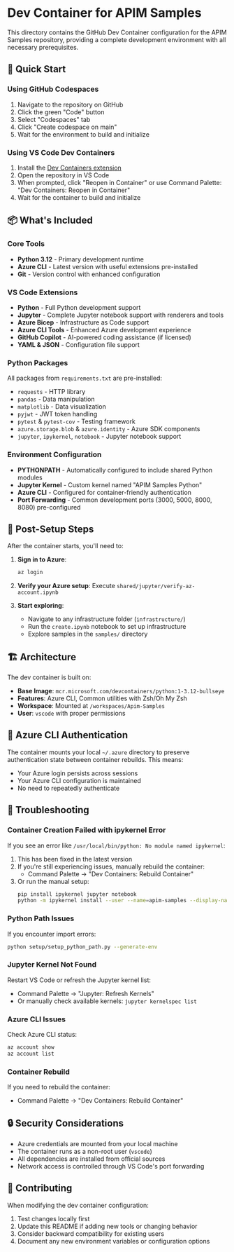 # Dev Container for APIM Samples

This directory contains the GitHub Dev Container configuration for the APIM Samples repository, providing a complete development environment with all necessary prerequisites.

## 🚀 Quick Start

### Using GitHub Codespaces

1. Navigate to the repository on GitHub
2. Click the green "Code" button
3. Select "Codespaces" tab
4. Click "Create codespace on main"
5. Wait for the environment to build and initialize

### Using VS Code Dev Containers

1. Install the [Dev Containers extension](https://marketplace.visualstudio.com/items?itemName=ms-vscode-remote.remote-containers)
2. Open the repository in VS Code
3. When prompted, click "Reopen in Container" or use Command Palette: "Dev Containers: Reopen in Container"
4. Wait for the container to build and initialize

## 📦 What's Included

### Core Tools
- **Python 3.12** - Primary development runtime
- **Azure CLI** - Latest version with useful extensions pre-installed
- **Git** - Version control with enhanced configuration

### VS Code Extensions
- **Python** - Full Python development support
- **Jupyter** - Complete Jupyter notebook support with renderers and tools
- **Azure Bicep** - Infrastructure as Code support
- **Azure CLI Tools** - Enhanced Azure development experience
- **GitHub Copilot** - AI-powered coding assistance (if licensed)
- **YAML & JSON** - Configuration file support

### Python Packages
All packages from `requirements.txt` are pre-installed:
- `requests` - HTTP library
- `pandas` - Data manipulation
- `matplotlib` - Data visualization
- `pyjwt` - JWT token handling
- `pytest` & `pytest-cov` - Testing framework
- `azure.storage.blob` & `azure.identity` - Azure SDK components
- `jupyter`, `ipykernel`, `notebook` - Jupyter notebook support

### Environment Configuration
- **PYTHONPATH** - Automatically configured to include shared Python modules
- **Jupyter Kernel** - Custom kernel named "APIM Samples Python"
- **Azure CLI** - Configured for container-friendly authentication
- **Port Forwarding** - Common development ports (3000, 5000, 8000, 8080) pre-configured

## 🔧 Post-Setup Steps

After the container starts, you'll need to:

1. **Sign in to Azure**:
   ```bash
   az login
   ```

2. **Verify your Azure setup**:
   Execute `shared/jupyter/verify-az-account.ipynb`

3. **Start exploring**:
   - Navigate to any infrastructure folder (`infrastructure/`)
   - Run the `create.ipynb` notebook to set up infrastructure
   - Explore samples in the `samples/` directory

## 🏗️ Architecture

The dev container is built on:
- **Base Image**: `mcr.microsoft.com/devcontainers/python:1-3.12-bullseye`
- **Features**: Azure CLI, Common utilities with Zsh/Oh My Zsh
- **Workspace**: Mounted at `/workspaces/Apim-Samples`
- **User**: `vscode` with proper permissions

## 🔄 Azure CLI Authentication

The container mounts your local `~/.azure` directory to preserve authentication state between container rebuilds. This means:
- Your Azure login persists across sessions
- Your Azure CLI configuration is maintained
- No need to repeatedly authenticate

## 🐛 Troubleshooting

### Container Creation Failed with ipykernel Error
If you see an error like `/usr/local/bin/python: No module named ipykernel`:
1. This has been fixed in the latest version
2. If you're still experiencing issues, manually rebuild the container:
   - Command Palette → "Dev Containers: Rebuild Container"
3. Or run the manual setup:
   ```bash
   pip install ipykernel jupyter notebook
   python -m ipykernel install --user --name=apim-samples --display-name="APIM Samples Python"
   ```

### Python Path Issues
If you encounter import errors:
```bash
python setup/setup_python_path.py --generate-env
```

### Jupyter Kernel Not Found
Restart VS Code or refresh the Jupyter kernel list:
- Command Palette → "Jupyter: Refresh Kernels"
- Or manually check available kernels: `jupyter kernelspec list`

### Azure CLI Issues
Check Azure CLI status:
```bash
az account show
az account list
```

### Container Rebuild
If you need to rebuild the container:
- Command Palette → "Dev Containers: Rebuild Container"

## 🔒 Security Considerations

- Azure credentials are mounted from your local machine
- The container runs as a non-root user (`vscode`)
- All dependencies are installed from official sources
- Network access is controlled through VS Code's port forwarding

## 🤝 Contributing

When modifying the dev container configuration:
1. Test changes locally first
2. Update this README if adding new tools or changing behavior
3. Consider backward compatibility for existing users
4. Document any new environment variables or configuration options
